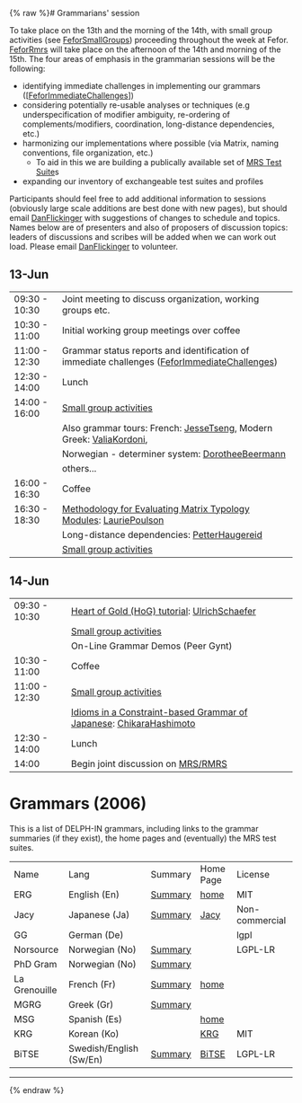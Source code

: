 {% raw %}# Grammarians' session

To take place on the 13th and the morning of the 14th, with small group
activities (see [FeforSmallGroups](https://delph-in.github.io/docs/summits/FeforSmallGroups)) proceeding
throughout the week at Fefor. [FeforRmrs](https://delph-in.github.io/docs/summits/FeforRmrs) will take place on
the afternoon of the 14th and morning of the 15th. The four areas of
emphasis in the grammarian sessions will be the following:

- identifying immediate challenges in implementing our grammars
(\[[FeforImmediateChallenges](https://delph-in.github.io/docs/summits/FeforImmediateChallenges)\])
- considering potentially re-usable analyses or techniques (e.g
underspecification of modifier ambiguity, re-ordering of
complements/modifiers, coordination, long-distance dependencies,
etc.)
- harmonizing our implementations where possible (via Matrix, naming
conventions, file organization, etc.)
  - To aid in this we are building a publically available set of
[MRS Test Suite](https://delph-in.github.io/docs/grammars/MatrixMrsTestSuite)s
- expanding our inventory of exchangeable test suites and profiles

Participants should feel free to add additional information to sessions
(obviously large scale additions are best done with new pages), but
should email [DanFlickinger](https://delph-in.github.io/docs/garage/DanFlickinger) with suggestions of changes
to schedule and topics. Names below are of presenters and also of
proposers of discussion topics: leaders of discussions and scribes will
be added when we can work out load. Please email
[DanFlickinger](https://delph-in.github.io/docs/garage/DanFlickinger) to volunteer.

## 13-Jun

|               |                                                                                                                                                           |
|---------------|-----------------------------------------------------------------------------------------------------------------------------------------------------------|
| 09:30 - 10:30 | Joint meeting to discuss organization, working groups etc.                                                                                                |
| 10:30 - 11:00 | Initial working group meetings over coffee                                                                                                                |
| 11:00 - 12:30 | Grammar status reports and identification of immediate challenges ([FeforImmediateChallenges](https://delph-in.github.io/docs/summits/FeforImmediateChallenges))                                  |
| 12:30 - 14:00 | Lunch                                                                                                                                                     |
| 14:00 - 16:00 | [Small group activities](https://delph-in.github.io/docs/summits/FeforSmallGroups)                                                                                                                |
|               | Also grammar tours: French: [JesseTseng](https://delph-in.github.io/docs/garage/JesseTseng), Modern Greek: [ValiaKordoni](https://delph-in.github.io/docs/garage/ValiaKordoni),                                                         |
|               | Norwegian - determiner system: [DorotheeBeermann](/DorotheeBeermann)                                                                                      |
|               | others...                                                                                                                                                 |
| 16:00 - 16:30 | Coffee                                                                                                                                                    |
| 16:30 - 18:30 | [Methodology for Evaluating Matrix Typology Modules](http://faculty.washington.edu/ebender/Fefor_Matrix_Modules_Eval.ppt): [LauriePoulson](https://delph-in.github.io/docs/garage/LauriePoulson) |
|               | Long-distance dependencies: [PetterHaugereid](https://delph-in.github.io/docs/garage/PetterHaugereid)                                                                                            |
|               | [Small group activities](https://delph-in.github.io/docs/summits/FeforSmallGroups)                                                                                                                |

## 14-Jun

|               |                                                                                                                                                                     |
|---------------|---------------------------------------------------------------------------------------------------------------------------------------------------------------------|
| 09:30 - 10:30 | [Heart of Gold (HoG) tutorial](http://www.dfki.de/~uschaefer/delph-in/heartofgold-tutorial-fefor.pdf): [UlrichSchaefer](https://delph-in.github.io/docs/garage/UlrichSchaefer)                             |
|               | [Small group activities](https://delph-in.github.io/docs/summits/FeforSmallGroups)                                                                                                                          |
|               | On-Line Grammar Demos (Peer Gynt)                                                                                                                                   |
| 10:30 - 11:00 | Coffee                                                                                                                                                              |
| 11:00 - 12:30 | [Small group activities](https://delph-in.github.io/docs/summits/FeforSmallGroups)                                                                                                                          |
|               | [Idioms in a Constraint-based Grammar of Japanese](http://pine.kuee.kyoto-u.ac.jp/member/hasimoto/mypapers/delphin060614.pdf): [ChikaraHashimoto](https://delph-in.github.io/docs/garage/ChikaraHashimoto) |
| 12:30 - 14:00 | Lunch                                                                                                                                                               |
| 14:00         | Begin joint discussion on [MRS/RMRS](https://delph-in.github.io/docs/summits/FeforRmrs)                                                                                                                     |

# Grammars (2006)

This is a list of DELPH-IN grammars, including links to the grammar
summaries (if they exist), the home pages and (eventually) the MRS test
suites.

|               |                         |                              |                                                            |                |
|---------------|-------------------------|------------------------------|------------------------------------------------------------|----------------|
| Name          | Lang                    | Summary                      | Home Page                                                  | License        |
| ERG           | English (En)            | [Summary](https://delph-in.github.io/docs/grammars/ErgSummary)        | [home](http://www.delph-in.net/erg/)                       | MIT            |
| Jacy          | Japanese (Ja)           | [Summary](https://delph-in.github.io/docs/grammars/JacySummary)       | [Jacy](https://delph-in.github.io/docs/grammars/JacyTop)                                            | Non-commercial |
| GG            | German (De)             |                              |                                                            | lgpl           |
| Norsource     | Norwegian (No)          | [Summary](https://delph-in.github.io/docs/grammars/NorsourceSummary)  |                                                            | LGPL-LR        |
| PhD Gram      | Norwegian (No)          | [Summary](https://delph-in.github.io/docs/grammars/PhdgramSummary)    |                                                            |                |
| La Grenouille | French (Fr)             | [Summary](https://delph-in.github.io/docs/garage/GrenouilleSummary) | [home](http://www.loria.fr/~tseng/grenouille/index.html)   |                |
| MGRG          | Greek (Gr)              | [Summary](https://delph-in.github.io/docs/grammars/MgrgSummary)       |                                                            |                |
| MSG           | Spanish (Es)            |                              | [home](http://www.upf.edu/pdi/iula/nuria.bel/MSG/MSG.html) |                |
| KRG           | Korean (Ko)             |                              | [KRG](http://web.khu.ac.kr/~jongbok/projects/krg.html)     | MIT            |
| BiTSE         | Swedish/English (Sw/En) | [Summary](https://delph-in.github.io/docs/grammars/BitseSummary)      | [BiTSE](http://www.ida.liu.se/~sarst/bitse)                | LGPL-LR        |

* * *
<update date omitted for speed>{% endraw %}